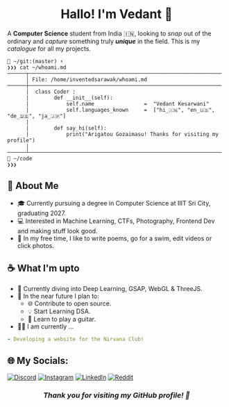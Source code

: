 <h1 align = "center">Hallo! I'm Vedant 👋</h1>

A **Computer Science** student from India 🇮🇳, looking to *snap* out of the ordinary and *capture* something truly ***unique*** in the field. This is my *catalogue* for all my projects.

```
📂 ~/git:(master) ⚡
❯❯❯ cat ~/whoami.md
──────┬──────────────────────────────────────────────────────────────
      │ File: /home/inventedsarawak/whoami.md
──────┼──────────────────────────────────────────────────────────────
      |  class Coder :
      |        def __init__(self):
      |            self.name                =  "Vedant Kesarwani"
      |            self.languages_known     =  ["hi_🇮🇳", "en_🇺🇸", "de_🇩🇪", "ja_🇯🇵"]
      |
      |        def say_hi(self):
      |            print("Arigatou Gozaimasu! Thanks for visiting my profile")
      |
──────┴──────────────────────────────────────────────────────────────
📂 ~/code
❯❯❯
```

## 🌟 About Me

- 🎓 Currently pursuing a degree in Computer Science at IIIT Sri City, graduating 2027.
- 💻 Interested in Machine Learning, CTFs, Photography, Frontend Dev and making stuff look good.
- 🎨 In my free time, I like to write poems, go for a swim, edit videos or click photos.

## ☕ What I'm upto

- 🌴 Currently diving into Deep Learning, GSAP, WebGL & ThreeJS.
- 🪸 In the near future I plan to:  
  - 🌐 Contribute to open source.
  - 💡 Start Learning DSA.
  - 🎸 Learn to play a guitar.
- 🧑‍💻 I am currently ...
```yaml
- Developing a website for the Nirvana Club!
```

## 🌐 My Socials:
[![Discord](https://img.shields.io/badge/Discord-%237289DA.svg?logo=discord&logoColor=white)](https://discordapp.com/channels/@me/884513881513402418/) [![Instagram](https://img.shields.io/badge/Instagram-%23E4405F.svg?logo=Instagram&logoColor=white)](https://www.instagram.com/invented_sarawak/) [![LinkedIn](https://img.shields.io/badge/LinkedIn-%230077B5.svg?logo=linkedin&logoColor=white)](https://linkedin.com/in/vedant-kesarwani) [![Reddit](https://img.shields.io/badge/Reddit-%23FF4500.svg?logo=Reddit&logoColor=white)](https://www.reddit.com/user/GeniusVedant/)

<!-- ## 🤖 Skills
Languages: Python, Java, JavaScript, C++, HTML, CSS
Frameworks: React, Node.js, Django
Tools: Git, GitHub, Visual Studio Code, Jupyter Notebook
Databases: MySQL, MongoDB
Other: Agile methodologies, RESTful APIs, version control -->

<!-- ## 🧩 Projects

Here are some of the projects I've worked on:
[Project Name 1]
Description: A brief description of what the project does.
Technologies Used: [List of technologies]
Link: [GitHub Repository Link]
[Project Name 2]

Description: A brief description of what the project does.
Technologies Used: [List of technologies]
Link: [GitHub Repository Link]
[Project Name 3]

Description: A brief description of what the project does.
Technologies Used: [List of technologies]
Link: [GitHub Repository Link] -->

<h3 align = "center"><i>Thank you for visiting my GitHub profile! 🚀</i></h3>

